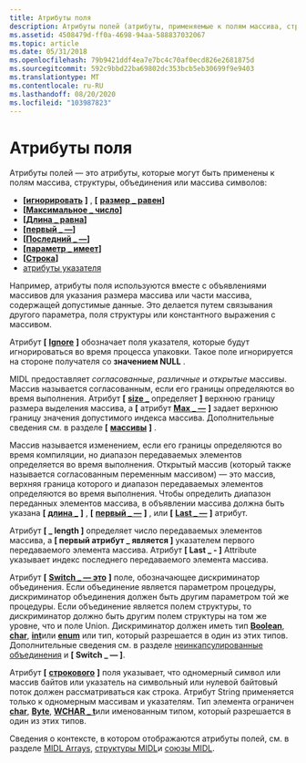 ```yaml
---
title: Атрибуты поля
description: Атрибуты полей (атрибуты, применяемые к полям массива, структуры, объединения или массива символов) и удаленного вызова процедур (RPC).
ms.assetid: 4508479d-ff0a-4698-94aa-588837032067
ms.topic: article
ms.date: 05/31/2018
ms.openlocfilehash: 79b9421ddf4ea7e7bc4c70af0ecd826e2681875d
ms.sourcegitcommit: 592c9bbd22ba69802dc353bcb5eb30699f9e9403
ms.translationtype: MT
ms.contentlocale: ru-RU
ms.lasthandoff: 08/20/2020
ms.locfileid: "103987823"
---
```

# <a name="field-attributes"></a>Атрибуты поля

Атрибуты полей — это атрибуты, которые могут быть применены к полям массива, структуры, объединения или массива символов:

-   **\[**[**игнорировать**](/windows/desktop/Midl/ignore) **\]** , **\[** [ **размер \_ равен**](/windows/desktop/Midl/size-is)**\]**
-   **\[**[**Максимальное \_ число**](/windows/desktop/Midl/max-is)**\]**
-   **\[**[**Длина \_ равна**](/windows/desktop/Midl/length-is)**\]**
-   **\[**[**первый \_ —**](/windows/desktop/Midl/first-is)**\]**
-   **\[**[**Последний \_ —**](/windows/desktop/Midl/last-is)**\]**
-   **\[**[**параметр \_ имеет**](/windows/desktop/Midl/switch-is)**\]**
-   **\[**[**Строка**](/windows/desktop/Midl/string)**\]**
-   [атрибуты указателя](three-pointer-types.md)

Например, атрибуты поля используются вместе с объявлениями массивов для указания размера массива или части массива, содержащей допустимые данные. Это делается путем связывания другого параметра, поля структуры или константного выражения с массивом.

Атрибут **\[** [**Ignore**](/windows/desktop/Midl/ignore) **\]** обозначает поля указателя, которые будут игнорироваться во время процесса упаковки. Такое поле игнорируется на стороне получателя со **значением NULL** .

MIDL предоставляет *согласованные*, *различные* и *открытые* массивы. Массив называется согласованным, если его границы определяются во время выполнения. Атрибут **\[** [**size \_**](/windows/desktop/Midl/size-is) определяет **\]** верхнюю границу размера выделения массива, а **\[** атрибут [**Max \_ —**](/windows/desktop/Midl/max-is) **\]** задает верхнюю границу значения допустимого индекса массива. Дополнительные сведения см. в разделе **\[** [**массивы**](arrays.md) **\]** .

Массив называется изменением, если его границы определяются во время компиляции, но диапазон передаваемых элементов определяется во время выполнения. Открытый массив (который также называется согласованным переменным массивом) — это массив, верхняя граница которого и диапазон передаваемых элементов определяются во время выполнения. Чтобы определить диапазон переданных элементов массива, в объявлении массива должна быть указана **\[** [**длина \_**](/windows/desktop/Midl/length-is) **\]** , **\[** [**первый \_ —**](/windows/desktop/Midl/first-is) **\]** , или **\[** [**Last \_ —**](/windows/desktop/Midl/last-is) **\]** атрибут.

Атрибут **\[ \_ length \]** определяет число передаваемых элементов массива, а **\[ первый атрибут \_ является \]** указателем первого передаваемого элемента массива. Атрибут **\[ Last \_ - \]** Attribute указывает индекс последнего передаваемого элемента массива.

Атрибут **\[** [**Switch \_ — это**](/windows/desktop/Midl/switch-is) **\]** поле, обозначающее дискриминатор объединения. Если объединение является параметром процедуры, дискриминатор объединения должен быть другим параметром той же процедуры. Если объединение является полем структуры, то дискриминатор должно быть другим полем структуры на том же уровне, что и поле Union. Дискриминатор должен иметь тип [**Boolean**](/windows/desktop/Midl/boolean), [**char**](/windows/desktop/Midl/char-idl), [**int**](/windows/desktop/Midl/int)или [**enum**](/windows/desktop/Midl/enum) или тип, который разрешается в один из этих типов. Дополнительные сведения см. в разделе [неинкапсулированные объединения](/windows/desktop/Midl/nonencapsulated-unions) и **\[ Switch \_ — \]**.

Атрибут **\[** [**строкового**](/windows/desktop/Midl/string) **\]** поля указывает, что одномерный символ или массив байтов или указатель на символьный или нулевой байтовый поток должен рассматриваться как строка. Атрибут String применяется только к одномерным массивам и указателям. Тип элемента ограничен [**char**](/windows/desktop/Midl/char-idl), [**Byte**](/windows/desktop/Midl/byte), [**WCHAR \_ t**](/windows/desktop/Midl/wchar-t)или именованным типом, который разрешается в один из этих типов.

Сведения о контексте, в котором отображаются атрибуты полей, см. в разделе [MIDL Arrays](/windows/desktop/Midl/midl-arrays), [структуры MIDL](/windows/desktop/Midl/midl-structures)и [союзы MIDL](/windows/desktop/Midl/midl-unions).

 

 